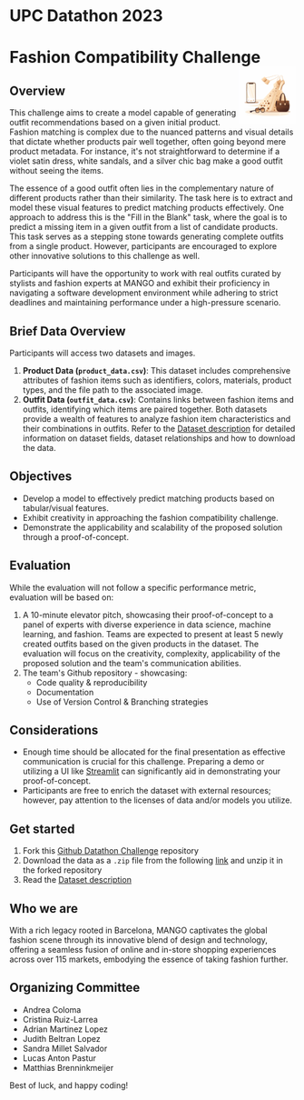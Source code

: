 # UPC Datathon 2023
# Fashion Compatibility Challenge <img src="resources/icon.png" align="right" height=100/>

## Overview

This challenge aims to create a model capable of generating outfit recommendations based on a given initial product. Fashion matching is complex due to the nuanced patterns and visual details that dictate whether products pair well together, often going beyond mere product metadata. For instance, it's not straightforward to determine if a violet satin dress, white sandals, and a silver chic bag make a good outfit without seeing the items.
 
The essence of a good outfit often lies in the complementary nature of different products rather than their similarity. The task here is to extract and model these visual features to predict matching products effectively. One approach to address this is the "Fill in the Blank" task, where the goal is to predict a missing item in a given outfit from a list of candidate products. This task serves as a stepping stone towards generating complete outfits from a single product. However, participants are encouraged to explore other innovative solutions to this challenge as well.
 
Participants will have the opportunity to work with real outfits curated by stylists and fashion experts at MANGO and exhibit their proficiency in navigating a software development environment while adhering to strict deadlines and maintaining performance under a high-pressure scenario.

## Brief Data Overview
Participants will access two datasets and images.

1. **Product Data (`product_data.csv`)**: This dataset includes comprehensive attributes of fashion items such as identifiers, colors, materials, product types, and the file path to the associated image.
2. **Outfit Data (`outfit_data.csv`)**: Contains links between fashion items and outfits, identifying which items are paired together.
Both datasets provide a wealth of features to analyze fashion item characteristics and their combinations in outfits. Refer to the [Dataset description](datathon/dataset/dataset_description.md) for detailed information on dataset fields, dataset relationships and how to download the data.



## Objectives
* Develop a model to effectively predict matching products based on tabular/visual features.
* Exhibit creativity in approaching the fashion compatibility challenge.
* Demonstrate the applicability and scalability of the proposed solution through a proof-of-concept.
 
## Evaluation
While the evaluation will not follow a specific performance metric, evaluation will be based on:

1. A 10-minute elevator pitch, showcasing their proof-of-concept to a panel of experts with diverse experience in data science, machine learning, and fashion. Teams are expected to present at least 5 newly created outfits based on the given products in the dataset. The evaluation will focus on the creativity, complexity, applicability of the proposed solution and the team's communication abilities.
2. The team's Github repository - showcasing:
   - Code quality & reproducibility
   - Documentation 
   - Use of Version Control & Branching strategies
 
## Considerations
* Enough time should be allocated for the final presentation as effective communication is crucial for this challenge. Preparing a demo or utilizing a UI like [Streamlit](https://streamlit.io/) can significantly aid in demonstrating your proof-of-concept.
* Participants are free to enrich the dataset with external resources; however, pay attention to the licenses of data and/or models you utilize.

## Get started
1. Fork this [Github Datathon Challenge](https://github.com/data-science-mango/datathon-2023-fashion-compatibility) repository
2. Download the data as a `.zip` file from the following [link](https://mng-datathon-upc.s3.eu-west-1.amazonaws.com/datathon.zip) and unzip it in the forked repository
3. Read the [Dataset description](datathon/dataset/dataset_description.md)

## Who we are
With a rich legacy rooted in Barcelona, MANGO captivates the global fashion scene through its innovative blend of design and technology, offering a seamless fusion of online and in-store shopping experiences across over 115 markets, embodying the essence of taking fashion further.

## Organizing Committee
- Andrea Coloma
- Cristina Ruiz-Larrea
- Adrian Martinez Lopez
- Judith Beltran Lopez
- Sandra Millet Salvador
- Lucas Anton Pastur
- Matthias Brenninkmeijer

Best of luck, and happy coding!